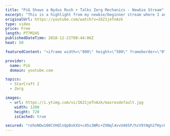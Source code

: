 ```yaml
---
title: "PiG Shows a Nydus Rush + Talks Zerg Mechanics - Newbie Stream"
excerpt: "This is a highlight from my newbie/beginner stream where I analyse a players replay and answer their question -- Watch live at https://www.twitch.tv/x5_pig"
originalUrl: https://youtube.com/watch?v=I621jeTnAzk
type: video
price: Free
length: PT7M24S
publishedDateTime: 2018-12-21T08:44:06Z
heat: 50

featuredContent: "<iframe width=\"800\" height=\"500\" frameborder=\"0\" src=\"https://www.youtube.com/embed/I621jeTnAzk\" allow=\"accelerometer; autoplay; encrypted-media; gyroscope; picture-in-picture\" allowfullscreen></iframe>"

provider:
  name: PiG
  domain: youtube.com

topics:
  - StarCraft 2
  - Zerg

images:
  - url: https://i.ytimg.com/vi/I621jeTnAzk/maxresdefault.jpg
    width: 1280
    height: 720
    isCached: true

secured: "rehoNDw100CVHQlnQpBxkXU+c45s3WRc+ZXNql4vvU46SP/hzV9tNgh2fHycQJNUpyX6r2foEENJEpJJchJOCaoiuxHxe/8LMJn5dYDXVLZoGFvFCCYnJ0/IO693/QwX6n/gT20DktCOzluAOESOMLgDi1qVtRmbigPrlt1LSkHkxI+Uzr/ZA3I9qCi/67F0XTG8CVlKe7gmNr7jTVYBcerbIh6y5K5Eo/HwK9wGNfBugJiAXe3qoCkVmsJkHPgUqVhIF7ZdXTxlFxGR3HLxxPttT57df6rsuwcVx56ZtLY2+LmlyuPlwrDQdgRIuXIbGAOGHWRhLr1pkEuRaV7kICpkP+kVLtKtwvQdfJYFJGTKUwjWimbloSDrLDU85q8xmZ6GAOylfpGI5xTQhR4zD6FFOQqDUdUrItJ0ZAcSIDI=;V5b4rD8es+XkT+kdcKqXjA=="
---
```


